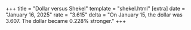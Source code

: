+++
title = "Dollar versus Shekel"
template = "shekel.html"
[extra]
date = "January 16, 2025"
rate = "3.615"
delta = "On January 15, the dollar was 3.607. The dollar became 0.228% stronger."
+++

